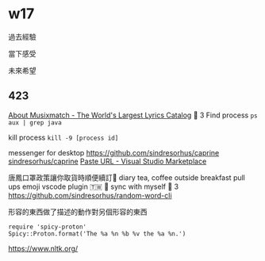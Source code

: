 # w17

過去經驗

當下感受

未來希望

## 423

[About Musixmatch - The World&#x27;s Largest Lyrics Catalog](https://about.musixmatch.com/)
🙌 3
Find process
`ps aux | grep java`

kill process
`kill -9 [process id]`

messenger for desktop
https://github.com/sindresorhus/caprine
[sindresorhus/caprine](https://github.com/sindresorhus/caprine
)
[Paste URL - Visual Studio Marketplace](https://marketplace.visualstudio.com/items?itemName=kukushi.pasteurl)  

唐鳳口罩政策讓你取貨時順便續訂🙂
diary
tea, coffee
outside breakfast
pull ups
emoji
vscode plugin
🇹🇼
🎪
sync with myself
🙌 3
https://github.com/sindresorhus/random-word-cli

形容的東西做了描述的動作對另個形容的東西
```
require 'spicy-proton'
Spicy::Proton.format('The %a %n %b %v the %a %n.')
``` 


https://www.nltk.org/
